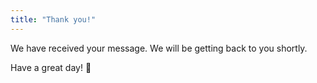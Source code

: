 ```yaml
---
title: "Thank you!"
---
```


We have received your message. We will be getting back to you shortly.

Have a great day! 🙂
